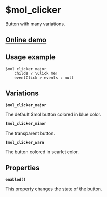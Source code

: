 # $mol_clicker

Button with many variations.

## [Online demo](http://eigenmethod.github.io/mol/#demo=mol_clicker_demo)

## Usage example
```
$mol_clicker_major
	childs / \Click me!
	eventClick > events : null
```

## Variations

**`$mol_clicker_major`**

The default $mol button colored in blue color.

**`$mol_clicker_minor`**

The transparent button.

**`$mol_clicker_warn`**

The button colored in scarlet color.

## Properties

**`enabled()`**

This property changes the state of the button.

